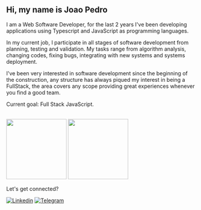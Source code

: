 ## Hi, my name is Joao Pedro

I am a Web Software Developer, for the last 2 years I've been developing applications using Typescript and JavaScript
as programming languages.

In my current job, I participate in all stages of software development from planning, testing and
validation.
My tasks range from algorithm analysis, changing codes, fixing bugs, integrating with new
systems and systems deployment.

I've been very interested in software development since the beginning of
the construction, any structure has always piqued my interest in being a FullStack, the area covers any scope providing
great experiences whenever you find a good team.

Current goal: Full Stack JavaScript.

<br>
<div>
     <img height="160em" src="https://github-readme-stats.vercel.app/api?username=joaopedev&show_icons=true&theme=tokyonight"/>
     <img height="160em" src="https://github-readme-stats.vercel.app/api/top-langs/?username=joaopedev&layout=compact&theme=tokyonight"/>
</div>

Let's get connected?

[![Linkedin](https://img.shields.io/badge/LinkedIn-0077B5?style=for-the-badge&logo=linkedin&logoColor=white)](https://www.linkedin.com/in/jo%C3%A3o-pedro-sousa-5b9723213/)
[![Telegram](https://img.shields.io/badge/Telegram-2CA5E0?style=for-the-badge&logo=telegram&logoColor=white)](https://t.me/jassadosgame)
